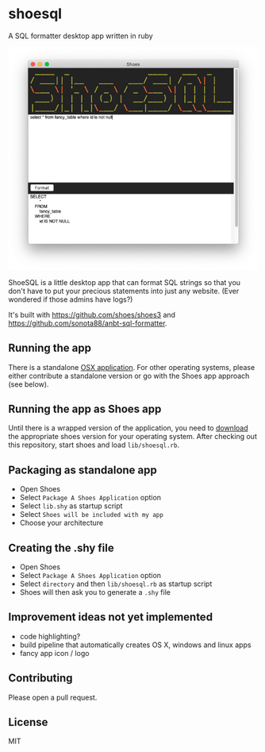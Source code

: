 # shoesql
A SQL formatter desktop app written in ruby

![screenshot of shoesql window](screenshot.png)

ShoeSQL is a little desktop app that can format SQL strings so that you don't have to put your precious statements into just any website. (Ever wondered if those admins have logs?)

It's built with https://github.com/shoes/shoes3 and https://github.com/sonota88/anbt-sql-formatter.

## Running the app

There is a standalone [OSX application](https://github.com/udl/shoesql/releases). For other operating systems, please either contribute a standalone version or go with the Shoes app approach (see below).

## Running the app as Shoes app

Until there is a wrapped version of the application, you need to [download](http://shoesrb.com/downloads/) the appropriate shoes version for your operating system.
After checking out this repository, start shoes and load `lib/shoesql.rb`.

## Packaging as standalone app

- Open Shoes
- Select `Package A Shoes Application` option
- Select `lib.shy` as startup script
- Select `Shoes will be included with my app`
- Choose your architecture

## Creating the .shy file

- Open Shoes
- Select `Package A Shoes Application` option
- Select `directory` and then `lib/shoesql.rb` as startup script
- Shoes will then ask you to generate a `.shy` file

## Improvement ideas not yet implemented

- code highlighting?
- build pipeline that automatically creates OS X, windows and linux apps
- fancy app icon / logo

## Contributing

Please open a pull request.

## License

MIT

